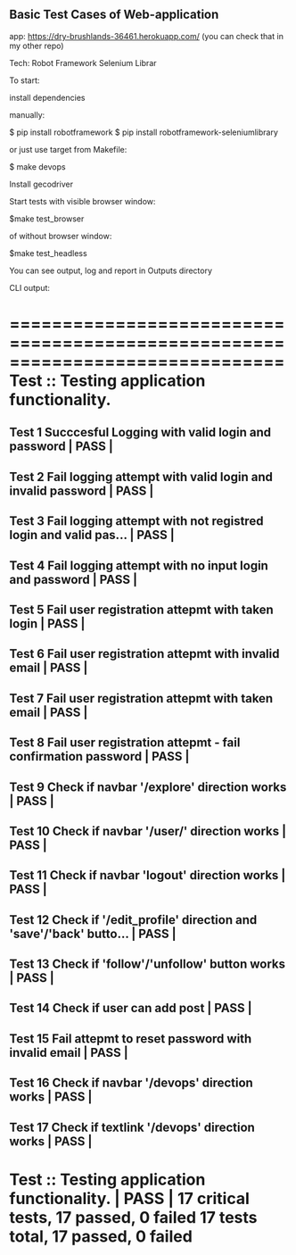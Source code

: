 Basic Test Cases of Web-application
-----------------------------------
app: https://dry-brushlands-36461.herokuapp.com/  (you can check that in my other repo)

Tech:
Robot Framework
Selenium Librar

To start:

install dependencies

 manually:

   $ pip install robotframework
   $ pip install robotframework-seleniumlibrary

or just use target from Makefile:

   $ make devops

Install gecodriver

Start tests with visible browser window:

  $make test_browser

of without browser window:

  $make test_headless

You can see output, log and report in Outputs directory

CLI output:

==============================================================================
Test :: Testing application functionality.                                    
==============================================================================
Test 1 Succcesful Logging with valid login and password               | PASS |
------------------------------------------------------------------------------
Test 2 Fail logging attempt with valid login and invalid password     | PASS |
------------------------------------------------------------------------------
Test 3 Fail logging attempt with not registred login and valid pas... | PASS |
------------------------------------------------------------------------------
Test 4 Fail logging attempt with no input login and password          | PASS |
------------------------------------------------------------------------------
Test 5 Fail user registration attepmt with taken login                | PASS |
------------------------------------------------------------------------------
Test 6 Fail user registration attepmt with invalid email              | PASS |
------------------------------------------------------------------------------
Test 7 Fail user registration attepmt with taken email                | PASS |
------------------------------------------------------------------------------
Test 8 Fail user registration attepmt - fail confirmation password    | PASS |
------------------------------------------------------------------------------
Test 9 Check if navbar '/explore' direction works                     | PASS |
------------------------------------------------------------------------------
Test 10 Check if navbar '/user/<username>' direction works            | PASS |
------------------------------------------------------------------------------
Test 11 Check if navbar 'logout' direction works                      | PASS |
------------------------------------------------------------------------------
Test 12 Check if '/edit_profile' direction and 'save'/'back' butto... | PASS |
------------------------------------------------------------------------------
Test 13 Check if 'follow'/'unfollow' button works                     | PASS |
------------------------------------------------------------------------------
Test 14 Check if user can add post                                    | PASS |
------------------------------------------------------------------------------
Test 15 Fail attepmt to reset password with invalid email             | PASS |
------------------------------------------------------------------------------
Test 16 Check if navbar '/devops' direction works                     | PASS |
------------------------------------------------------------------------------
Test 17 Check if textlink '/devops' direction works                   | PASS |
------------------------------------------------------------------------------
Test :: Testing application functionality.                            | PASS |
17 critical tests, 17 passed, 0 failed
17 tests total, 17 passed, 0 failed
==============================================================================
